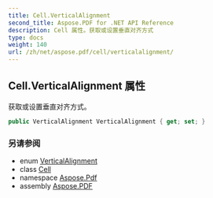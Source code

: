 ```yaml
---
title: Cell.VerticalAlignment
second_title: Aspose.PDF for .NET API Reference
description: Cell 属性。获取或设置垂直对齐方式
type: docs
weight: 140
url: /zh/net/aspose.pdf/cell/verticalalignment/
---
```

## Cell.VerticalAlignment 属性

获取或设置垂直对齐方式。

```csharp
public VerticalAlignment VerticalAlignment { get; set; }
```

### 另请参阅

* enum [VerticalAlignment](../../verticalalignment/)
* class [Cell](../)
* namespace [Aspose.Pdf](../../../aspose.pdf/)
* assembly [Aspose.PDF](../../../)